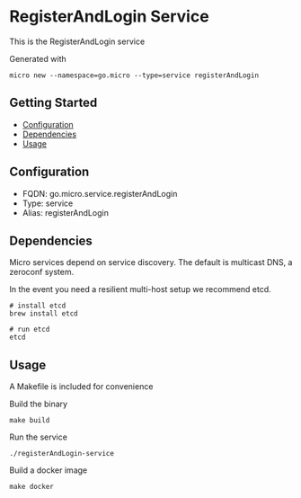 # RegisterAndLogin Service

This is the RegisterAndLogin service

Generated with

```
micro new --namespace=go.micro --type=service registerAndLogin
```

## Getting Started

- [Configuration](#configuration)
- [Dependencies](#dependencies)
- [Usage](#usage)

## Configuration

- FQDN: go.micro.service.registerAndLogin
- Type: service
- Alias: registerAndLogin

## Dependencies

Micro services depend on service discovery. The default is multicast DNS, a zeroconf system.

In the event you need a resilient multi-host setup we recommend etcd.

```
# install etcd
brew install etcd

# run etcd
etcd
```

## Usage

A Makefile is included for convenience

Build the binary

```
make build
```

Run the service
```
./registerAndLogin-service
```

Build a docker image
```
make docker
```